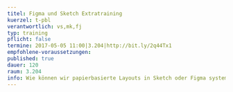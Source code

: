 ```yaml
---
titel: Figma und Sketch Extratraining
kuerzel: t-pbl
verantwortlich: vs,mk,fj
typ: training
pflicht: false
termine: 2017-05-05 11:00|3.204|http://bit.ly/2q44Tx1
empfohlene-voraussetzungen: 
published: true
dauer: 120
raum: 3.204
info: Wie können wir papierbasierte Layouts in Sketch oder Figma systematisch übertragen?
---
```


